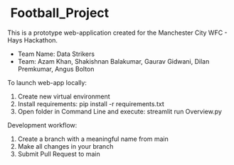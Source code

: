 #  Football_Project

This is a prototype web-application created for the Manchester City WFC - Hays Hackathon.

- Team Name: Data Strikers
- Team: Azam Khan, Shakishnan Balakumar, Gaurav Gidwani, Dilan Premkumar, Angus Bolton

To launch web-app locally:

1. Create new virtual environment
2. Install requirements: pip install -r requirements.txt
3. Open folder in Command Line and execute: streamlit run Overview.py

Development workflow:

1. Create a branch with a meaningful name from main
2. Make all changes in your branch
3. Submit Pull Request to main
